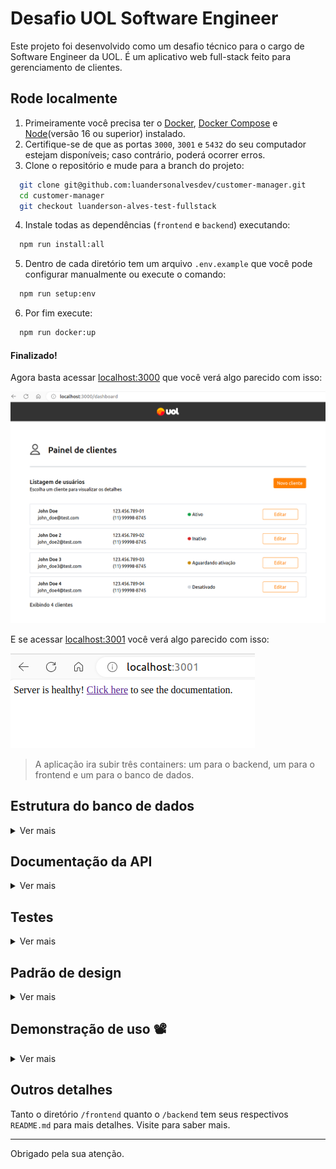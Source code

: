 # Desafio UOL Software Engineer

Este projeto foi desenvolvido como um desafio técnico para o cargo de Software Engineer da UOL.
É um aplicativo web full-stack feito para gerenciamento de clientes.

## Rode localmente

  1. Primeiramente você precisa ter o [Docker](https://docs.docker.com/engine/install/ubuntu/), [Docker Compose](https://docs.docker.com/compose/install/) e [Node](https://nodejs.org/en)(versão 16 ou superior) instalado.
  2. Certifique-se de que as portas `3000`, `3001` e `5432` do seu computador estejam disponíveis; caso contrário, poderá ocorrer erros.
  3. Clone o repositório e mude para a branch do projeto:
  ```bash
    git clone git@github.com:luandersonalvesdev/customer-manager.git
    cd customer-manager
    git checkout luanderson-alves-test-fullstack
  ```
  4. Instale todas as dependências (`frontend` e `backend`) executando:
  ```bash
    npm run install:all
  ```
  5. Dentro de cada diretório tem um arquivo `.env.example` que você pode configurar manualmente ou execute o comando:
  ```bash
    npm run setup:env
  ```
  6. Por fim execute:
  ```bash
    npm run docker:up
  ```
#### Finalizado! <br>
Agora basta acessar [localhost:3000](http://localhost:3000/) que você verá algo parecido com isso:

![healthy frontend](/assets/preview-frontend.png)

E se acessar [localhost:3001](http://localhost:3001/) você verá algo parecido com isso:

![healthy backend](/assets/preview-backend.png)

> A aplicação ira subir três containers: um para o backend, um para o frontend e um para o banco de dados.

## Estrutura do banco de dados
<details> <summary>Ver mais</summary>


O banco de dados utilizado foi o [Postgres](https://www.postgresql.org/) pela sua rapidez, versatilidade e facilidade de utilização. A estrutura escolhida foi a seguinte.

![db-structure](/assets/preview-db.png)
</details>

## Documentação da API

<details> <summary>Ver mais</summary>

### Criar cliente

![#f03c15](https://placehold.co/15x15/49CC90/49CC90.png) &nbsp;**POST**

```
/customer
```

| Parâmetro   | Tipo       | Descrição                           |
| :---------- | :--------- | :---------------------------------- |
| `fullName` | `string` | Obrigatório |
| `email` | `string` | Obrigatório |
| `phoneNumber` | `string` | Obrigatório |
| `cpf` | `string` | Obrigatório |
| `statusId` | `number` | Obrigatório |

<details> <summary> Retorno esperado </summary> 

```bash
{
  "id": 1,
  "fullName": "Jorel",
  "email": "jorel@email.com",
  "phoneNumber": "11111111111",
  "cpf": "11111111111",
  "statusId": 1,
  "updatedAt": "2024-03-18T00:42:34.179Z",
  "createdAt": "2024-03-18T00:42:34.179Z"
}
```
> status code: `201`
</details>

___

### Atualizar cliente

![#f03c15](https://placehold.co/15x15/FCA130/FCA130.png) &nbsp;**PUT**

```
/customer
```

| Parâmetro   | Tipo       | Descrição                           |
| :---------- | :--------- | :---------------------------------- |
| `id` | `number` | Obrigatório |
| `fullName` | `string` | Obrigatório |
| `email` | `string` | Obrigatório |
| `phoneNumber` | `string` | Obrigatório |
| `cpf` | `string` | Obrigatório |
| `statusId` | `number` | Obrigatório |

<details> <summary> Retorno esperado </summary> 


```bash
{
  "id": 1,
  "fullName": "Jorel 2",
  "email": "jorel2@email.com",
  "phoneNumber": "33333333333",
  "cpf": "33333333333",
  "statusId": 2
}
```
> status code: `200`
</details>

___


### Buscar todos os clientes

![#f03c15](https://placehold.co/15x15/61AFFE/61AFFE.png) &nbsp;**GET**

```
/customer
```

| Query Parâmetros   | Tipo       | Descrição                           |
| :---------- | :--------- | :---------------------------------- |
| `limit` | `string` | `10` valor padrão |
| `offset` | `string` | `0` valor padrão |

<details> <summary> Retorno esperado </summary> 

```bash
[
  {
    "id": 1,
    "fullName": "Jorel",
    "email": "jorel@email.com",
    "cpf": "11111111111",
    "phoneNumber": "11111111111",
    "createdAt": "2024-03-18T00:42:34.179Z",
    "updatedAt": "2024-03-18T00:42:34.179Z",
    "status": {
      "name": "Ativo",
      "id": 1
    }
  },
  {
    "id": 2,
    "fullName": "Lara",
    "email": "lara@email.com",
    "cpf": "22222222222",
    "phoneNumber": "22222222222",
    "createdAt": "2024-03-18T00:42:34.179Z",
    "updatedAt": "2024-03-18T00:42:34.179Z",
    "status": {
      "name": "Inativo",
      "id": 2
    }
  },
]
```
> status code: `200`
</details>

___


### Buscar cliente por `id`

![#f03c15](https://placehold.co/15x15/61AFFE/61AFFE.png) &nbsp;**GET**

```
/customer/:id
```

<details> <summary> Retorno esperado </summary> 


```bash
{
  "id": 1,
  "fullName": "Jorel",
  "email": "jorel@email.com",
  "cpf": "11111111111",
  "phoneNumber": "11111111111",
  "status": {
    "name": "Ativo",
    "id": 1
  },
  "createdAt": "2024-03-18T00:01:12.968Z",
  "updatedAt": "2024-03-18T00:01:12.968Z"
}
```
> status code: `200`
</details>

___


### Buscar todos os status

![#f03c15](https://placehold.co/15x15/61AFFE/61AFFE.png) &nbsp;**GET**

```
/status
```

<details> <summary> Retorno esperado </summary> 

```bash
[
  {
    "id": 1,
    "name": "Ativo"
  },
  {
    "id": 2,
    "name": "Inativo"
  },
  {
    "id": 3,
    "name": "Aguardando ativação"
  },
  {
    "id": 4,
    "name": "Desativado"
  }
]
```
> status code: `200`
</details>

</details>


## Testes

<details> <summary>Ver mais</summary>

<br>

<details> <summary>Backend</summary>

Os testes unitários do `backend` foram feitos pelo `Mocha`, `Chai` e `Sinon`. Também `nyc` foi utilizado para mostrar a cobertura.

### Executar

Para executar os testes:
```bash
  npm run test:backend:coverage
```

Se tudo ocorrer bem, você vera alguma coisa parecida com isso:
![preview-test-api-coverage](/assets/preview-tests-backend-coverage.png)

</details>

<details> <summary>Frontend</summary>

Os testes unitários do `frontend` foram feitos pelo `Jest` e `React Testing Library` com auxílio do `Babel`.

### Executar

Para executar os testes:
```bash
  npm run test:frontend:coverage
```

Se tudo ocorrer bem, você vera alguma coisa parecida com isso:
![preview-test-api-coverage](/assets/preview-tests-frontend-coverage.png)

</details>

</details>


## Padrão de design

<details> <summary>Ver mais</summary>

<br>

<details> <summary>Backend</summary>

### Padrão de design MSC
#### Visão Geral
O padrão arquitetural MSC (Model, Service, Controller) fornece uma abordagem estruturada para construir APIs, segregando responsabilidades em camadas distintas: Model, Service e Controller. Essa separação aprimora a manutenibilidade, facilita a solução de problemas, promove a escalabilidade dentro da aplicação e facilidade nos testes de unidade.

#### Model
A camada Model serve como a interface para interações com o banco de dados. Ela encapsula todas as operações relacionadas ao banco de dados, como consulta, inserção, atualização e exclusão de dados. Ao lidar com essas tarefas, o Model garante a integridade e consistência dos dados, enquanto abstrai a complexidade do banco de dados de outras camadas.

#### Service
A camada Service encapsula a lógica de negócios e regras da aplicação. Ela utiliza as funcionalidades fornecidas pela camada Model e implementa a lógica principal necessária para processar solicitações. Essa camada orquestra diferentes operações, impõe regras de negócios e atua como intermediária entre o Controller e o Model.

#### Controller
A camada Controller serve como ponto de entrada para solicitações recebidas e lida com a interação com o cliente. Ele recebe solicitações, processa dados de entrada, chama os métodos de Service apropriados e gera respostas para enviar de volta ao cliente. O Controller garante que as respostas estejam no formato necessário e contenham as informações necessárias.

#### Vantagens
- Manutenibilidade: A separação de preocupações permite uma manutenção e atualizações mais fáceis. Cada camada pode ser modificada ou expandida sem afetar as outras, facilitando a gestão do código.
- Escalabilidade: A estrutura modular permite uma escalabilidade fácil, pois diferentes camadas podem ser escaladas independentemente com base nos requisitos da aplicação.
- Testes: As camadas distintas facilitam os testes unitários, pois cada camada pode ser testada separadamente, promovendo uma cobertura e confiabilidade de teste melhores.
</details>

<details> <summary>Frontend</summary>

## Padrão de Design SRP
#### Visão Geral
O padrão SRP (Single Responsibility Principle) aplicado ao frontend com React promove componentes de responsabilidade única, resultando em uma arquitetura modular e fácil de manter. Cada componente realiza uma única tarefa específica, facilitando a reutilização e simplificando a manutenção.

#### Componentes de Responsabilidade Única
Componentes independentes encapsulam funcionalidades únicas, sendo facilmente compostos para criar interfaces complexas. Essa abordagem facilita os testes unitários, pois cada componente pode ser testado separadamente, promovendo uma cobertura de teste mais abrangente e confiável.

#### Utilização do React
React permite a criação de interfaces declarativas e promove a modularidade do código. Os componentes são reutilizáveis e focados em uma única responsabilidade, facilitando o desenvolvimento e a manutenção da aplicação. A modularidade também beneficia os testes unitários, pois cada componente pode ser testado de forma isolada, garantindo a integridade do código.

#### Vantagens
- Modularidade: Facilita a compreensão, teste e manutenção do código.
- Reutilizabilidade: Reduz a duplicação de código e aumenta a produtividade.
- Facilidade de Manutenção: Permite alterações sem afetar outras partes da aplicação.
- Testabilidade: Componentes de responsabilidade única facilitam os testes unitários, promovendo uma cobertura de teste mais abrangente e confiável.


</details>


</details>

## Demonstração de uso 📽️

<details> <summary>Ver mais</summary>

<br>

<details> <summary>PC</summary>

![video-pc](./assets/preview-usage-pc.gif)
</details>

<details> <summary>Smart Phone</summary>

![video-pc](./assets/preview-usage-mobile.gif)
</details>

</details>


## Outros detalhes

Tanto o diretório `/frontend` quanto o `/backend` tem seus respectivos `README.md` para mais detalhes. Visite para saber mais.

___

Obrigado pela sua atenção.